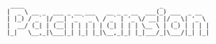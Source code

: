      ____                                      _             
    |  _ \ __ _  ___ _ __ ___   __ _ _ __  ___(_) ___  _ __  
    | |_) / _` |/ __| '_ ` _ \ / _` | '_ \/ __| |/ _ \| '_ \ 
    |  __/ (_| | (__| | | | | | (_| | | | \__ \ | (_) | | | |
    |_|   \__,_|\___|_| |_| |_|\__,_|_| |_|___/_|\___/|_| |_|
    
